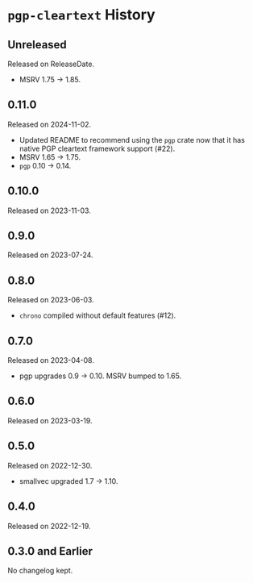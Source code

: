 # `pgp-cleartext` History

<!-- next-header -->

## Unreleased

Released on ReleaseDate.

* MSRV 1.75 -> 1.85.

## 0.11.0

Released on 2024-11-02.

* Updated README to recommend using the `pgp` crate now that it has native
  PGP cleartext framework support (#22).
* MSRV 1.65 -> 1.75.
* `pgp` 0.10 -> 0.14.

## 0.10.0

Released on 2023-11-03.

## 0.9.0

Released on 2023-07-24.

## 0.8.0

Released on 2023-06-03.

* ``chrono`` compiled without default features (#12).

## 0.7.0

Released on 2023-04-08.

* pgp upgrades 0.9 -> 0.10. MSRV bumped to 1.65.

## 0.6.0

Released on 2023-03-19.

## 0.5.0

Released on 2022-12-30.

* smallvec upgraded 1.7 -> 1.10.

## 0.4.0

Released on 2022-12-19.

## 0.3.0 and Earlier

No changelog kept.
